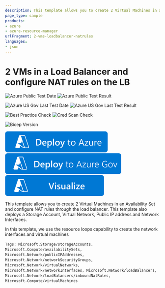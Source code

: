 ```yaml
---
description: This template allows you to create 2 Virtual Machines in an Availability Set and configure NAT rules through the load balancer. This template also deploys a Storage Account, Virtual Network, Public IP address and Network Interfaces. In this template, we use the resource loops capability to create the network interfaces and virtual machines
page_type: sample
products:
- azure
- azure-resource-manager
urlFragment: 2-vms-loadbalancer-natrules
languages:
- json
---
```

# 2 VMs in a Load Balancer and configure NAT rules on the LB

![Azure Public Test Date](https://azurequickstartsservice.blob.core.windows.net/badges/quickstarts/microsoft.compute/2-vms-loadbalancer-natrules/PublicLastTestDate.svg)
![Azure Public Test Result](https://azurequickstartsservice.blob.core.windows.net/badges/quickstarts/microsoft.compute/2-vms-loadbalancer-natrules/PublicDeployment.svg)

![Azure US Gov Last Test Date](https://azurequickstartsservice.blob.core.windows.net/badges/quickstarts/microsoft.compute/2-vms-loadbalancer-natrules/FairfaxLastTestDate.svg)
![Azure US Gov Last Test Result](https://azurequickstartsservice.blob.core.windows.net/badges/quickstarts/microsoft.compute/2-vms-loadbalancer-natrules/FairfaxDeployment.svg)

![Best Practice Check](https://azurequickstartsservice.blob.core.windows.net/badges/quickstarts/microsoft.compute/2-vms-loadbalancer-natrules/BestPracticeResult.svg)
![Cred Scan Check](https://azurequickstartsservice.blob.core.windows.net/badges/quickstarts/microsoft.compute/2-vms-loadbalancer-natrules/CredScanResult.svg)

![Bicep Version](https://azurequickstartsservice.blob.core.windows.net/badges/quickstarts/microsoft.compute/2-vms-loadbalancer-natrules/BicepVersion.svg)

[![Deploy To Azure](https://raw.githubusercontent.com/Azure/azure-quickstart-templates/master/1-CONTRIBUTION-GUIDE/images/deploytoazure.svg?sanitize=true)](https://portal.azure.com/#create/Microsoft.Template/uri/https%3A%2F%2Fraw.githubusercontent.com%2FAzure%2Fazure-quickstart-templates%2Fmaster%2Fquickstarts%2Fmicrosoft.compute%2F2-vms-loadbalancer-natrules%2Fazuredeploy.json)
[![Deploy To Azure US Gov](https://raw.githubusercontent.com/Azure/azure-quickstart-templates/master/1-CONTRIBUTION-GUIDE/images/deploytoazuregov.svg?sanitize=true)](https://portal.azure.us/#create/Microsoft.Template/uri/https%3A%2F%2Fraw.githubusercontent.com%2FAzure%2Fazure-quickstart-templates%2Fmaster%2Fquickstarts%2Fmicrosoft.compute%2F2-vms-loadbalancer-natrules%2Fazuredeploy.json)
[![Visualize](https://raw.githubusercontent.com/Azure/azure-quickstart-templates/master/1-CONTRIBUTION-GUIDE/images/visualizebutton.svg?sanitize=true)](http://armviz.io/#/?load=https%3A%2F%2Fraw.githubusercontent.com%2FAzure%2Fazure-quickstart-templates%2Fmaster%2Fquickstarts%2Fmicrosoft.compute%2F2-vms-loadbalancer-natrules%2Fazuredeploy.json)  

This template allows you to create 2 Virtual Machines in an Availability Set and configure NAT rules through the load balancer. This template also deploys a Storage Account, Virtual Network, Public IP address and Network Interfaces.

In this template, we use the resource loops capability to create the network interfaces and virtual machines

`Tags: Microsoft.Storage/storageAccounts, Microsoft.Compute/availabilitySets, Microsoft.Network/publicIPAddresses, Microsoft.Network/networkSecurityGroups, Microsoft.Network/virtualNetworks, Microsoft.Network/networkInterfaces, Microsoft.Network/loadBalancers, Microsoft.Network/loadBalancers/inboundNatRules, Microsoft.Compute/virtualMachines`
